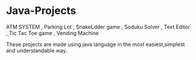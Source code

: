 # Java-Projects
ATM SYSTEM ,
Parking Lot ,
SnakeLdder game ,
Soduku Solver ,
Text Editor ,
Tic Tac Toe game ,
Vending Machine 

These projects are made using java language in the most easiest,simplest and understandable way.
